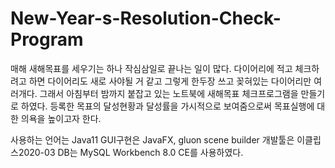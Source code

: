 # New-Year-s-Resolution-Check-Program
매해 새해목표를 세우기는 하나 작심삼일로 끝나는 일이 많다.
다이어리에 적고 체크하려고 하면 다이어리도 새로 사야될 거 같고 그렇게 한두장 쓰고 꽂혀있는 다이어리만 여러개다.
그래서 아침부터 밤까지 붙잡고 있는 노트북에 새해목표 체크프로그램을 만들기로 하였다.
등록한 목표의 달성현황과 달성률을 가시적으로 보여줌으로써 목표실행에 대한 의욕을 높이고자 한다.

사용하는 언어는 Java11
GUI구현은 JavaFX, gluon scene builder
개발툴은 이클립스2020-03
DB는 MySQL Workbench 8.0 CE를 사용하였다.
